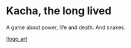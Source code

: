 # Kacha, the long lived

A game about power, life and death. And snakes.

[!logo_art]('img/logo_readme.png' "yeah this is totally what I had in mind DALLE")

